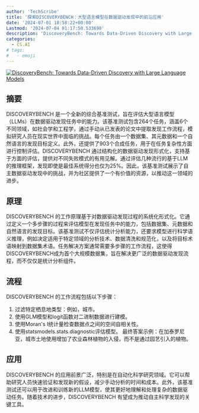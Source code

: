 ```yaml
---
author: 'TechScribe'
title: '探索DISCOVERYBENCH：大型语言模型在数据驱动发现中的前沿应用'
date: '2024-07-01 18:58:22+00:00'
Lastmod: '2024-07-04 01:17:50.533690'
description: 'DiscoveryBench: Towards Data-Driven Discovery with Large Language Models'
categories:
  - CS.AI
# tags:
#   - emoji
---
```


[![DiscoveryBench: Towards Data-Driven Discovery with Large Language Models](https://arxiv-research-1301205113.cos.ap-guangzhou.myqcloud.com/images/2407.01725v1.pdf_0.jpg)](https://arxiv.org/abs/2407.01725v1)

## 摘要

DISCOVERYBENCH 是一个全新的综合基准测试，旨在评估大型语言模型（LLMs）在数据驱动发现任务中的能力。该基准测试包含264个任务，涵盖6个不同领域，如社会学和工程学，通过手动从已发表的论文中提取发现工作流程，模拟研究人员在现实世界中面临的挑战。每个任务由一个数据集、其元数据和一个自然语言的发现目标定义。此外，还提供了903个合成任务，用于在任务复杂性方面进行控制评估。DISCOVERYBENCH 通过结构化的数据驱动发现形式化，支持基于方面的评估，提供对不同失败模式的有用见解。通过评估几种流行的基于LLM的推理框架，发现即使是最佳系统得分也仅为25%。因此，该基准测试展示了自主数据驱动发现中的挑战，并为社区提供了一个有价值的资源，以推动这一领域的进步。<!--more-->

## 原理

DISCOVERYBENCH 的工作原理基于对数据驱动发现过程的系统化形式化。它通过定义一个多步骤的过程来评估模型在发现任务中的能力，包括数据集、元数据和自然语言的发现目标。该基准测试不仅评估统计分析能力，还要求模型进行科学语义推理，例如决定适用于特定领域的分析技术、数据清洗和规范化，以及将目标术语映射到数据集术语。任务解决方案通常需要多步骤的工作流程，这使得DISCOVERYBENCH成为首个大规模数据集，旨在解决更广泛的数据驱动发现流程，而不仅仅是统计分析组件。

## 流程

DISCOVERYBENCH 的工作流程包括以下步骤：
1. 过滤特定栖息地类型：例如，城市。
2. 使用GLM模型和logit函数对二进制数据进行建模。
3. 使用Moran's I统计量检查数据点之间的空间自相关性。
4. 使用statsmodels.stats.diagnostic评估模型。
最终答案示例：在加泰罗尼亚，城市土地使用增加了农业森林植物的入侵，而不是通过园艺引入的植物。

## 应用

DISCOVERYBENCH 的应用前景广泛，特别是在自动化科学研究领域。它可以帮助研究人员快速验证和发现新的假设，减少手动分析的时间和成本。此外，该基准测试还可以用于改进和训练新的LLM模型，使其更好地理解和处理复杂的数据驱动任务。随着技术的进步，DISCOVERYBENCH 有望成为推动自主科学发现的关键工具。